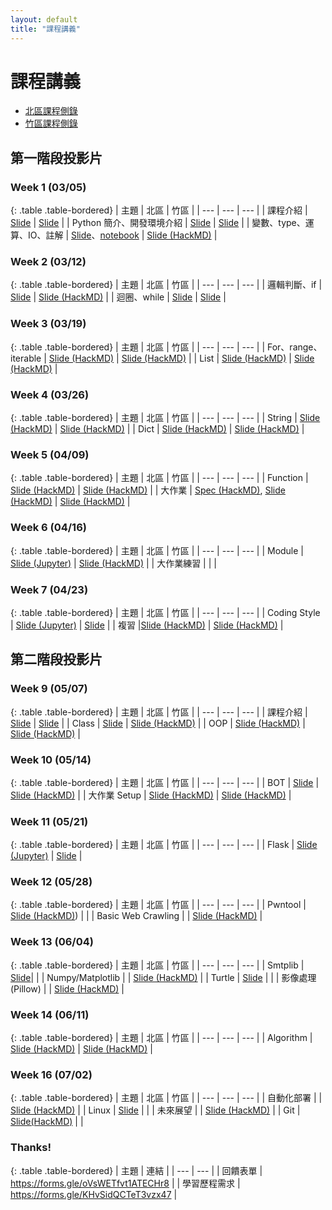 ```yaml
---
layout: default
title: "課程講義"
---
```

# 課程講義

- [北區課程側錄](https://youtube.com/playlist?list=PLp5kjMAmhp-8w1ED-rxEdGx61Qx4IGa-B)
- [竹區課程側錄](https://youtube.com/playlist?list=PLp5kjMAmhp-8bK5jQ4-X1ExA6TwVFVvmA)

## 第一階段投影片

### Week 1 (03/05)

{: .table .table-bordered}
| 主題 | 北區 | 竹區 |
| --- | --- | --- |
| 課程介紹 | [Slide](https://drive.google.com/file/d/1wX1OJzfqasns7QFGsrJnF-6WabVKsN2c/view) | [Slide](https://drive.google.com/file/d/1khUg267OyB5Ab4ecuTVkIFNgPxfy80HG/view) |
| Python 簡介、開發環境介紹 | [Slide](https://www.canva.com/design/DAFbBghO2xA/CguKgzzWdnDtzWN12N7ZKA/view) | [Slide](https://drive.google.com/file/d/1XMGph2Erzg_-YDv-Gsr7bsePLCIdhEpd/view) |
| 變數、type、運算、IO、註解 | [Slide](https://drive.google.com/file/d/1op99RyWB4z86FE7ckF4SIcAz9RxWTB6Y/view)、[notebook](https://drive.google.com/file/d/1JTOhLGQnrI_wuI_E_NT594HOng5HLBVy/view) | [Slide (HackMD)](https://hackmd.io/@Z_ZMXd6ISlObZMLPsr_6WA/r1wohqe1n) |

### Week 2 (03/12)

{: .table .table-bordered}
| 主題 | 北區 | 竹區 |
| --- | --- | --- |
| 邏輯判斷、if | [Slide](https://drive.google.com/file/d/16WbwlUrkOamNljgbAbQdAg8Mdo62_rB-/view) | [Slide (HackMD)](https://hackmd.io/@Ren-Hao-Deng/python-if) |
| 迴圈、while | [Slide](https://drive.google.com/file/d/1Y5sgGAt_BkFoqcLh9kbRV8UwEPQeOiqG/view) | [Slide](https://drive.google.com/file/d/1HnWjJBhinJOu1Yye0huOPJZxNzzfTX4P/view) |

### Week 3 (03/19)

{: .table .table-bordered}
| 主題 | 北區 | 竹區 |
| --- | --- | --- |
| For、range、iterable | [Slide (HackMD)](https://hackmd.io/@howardhsuuu/B1R0LFnCs) | [Slide (HackMD)](https://hackmd.io/@nWxhMfNES0-4UHCSWXJMcg/BkPTOplx2) |
| List | [Slide (HackMD)](https://hackmd.io/@s3131212/BkQhTko13) | [Slide (HackMD)](https://hackmd.io/@nWxhMfNES0-4UHCSWXJMcg/Sy9jKReg3) |


### Week 4 (03/26)

{: .table .table-bordered}
| 主題 | 北區 | 竹區 |
| --- | --- | --- |
| String | [Slide (HackMD)](https://hackmd.io/@s3131212/rkZYT74lh) | [Slide (HackMD)](https://hackmd.io/@Sean64/py-string) |
| Dict | [Slide (HackMD)](https://hackmd.io/@YuKai0928/Bk-Tf2ops) | [Slide (HackMD)](https://hackmd.io/@Fireball0424/BJGaYjpyh/) |

### Week 5 (04/09)

{: .table .table-bordered}
| 主題 | 北區 | 竹區 |
| --- | --- | --- |
| Function | [Slide (HackMD)](https://hackmd.io/@Ev0n9YKlTzCKhedHrgZ2zw/rJvWOZn-3) | [Slide (HackMD)](https://hackmd.io/@nWxhMfNES0-4UHCSWXJMcg/ByZlAM3bh) |
| 大作業 | [Spec (HackMD)](https://hackmd.io/@VLvbo_-_QjqwJnUcuKdxSQ/rJu6Gctxn), [Slide (HackMD)](https://hackmd.io/@VLvbo_-_QjqwJnUcuKdxSQ/BkUS8Dpxn) | [Slide (HackMD)](https://hackmd.io/@SiriusKoan/HJVPMrFW3) |

### Week 6 (04/16)

{: .table .table-bordered}
| 主題 | 北區 | 竹區 |
| --- | --- | --- |
| Module | [Slide (Jupyter)](https://namwoam.github.io/sprout-material/py2023-taipei-module/slide.slides.html) | [Slide (HackMD)](https://hackmd.io/@Ren-Hao-Deng/python-module) |
| 大作業練習 | | |

### Week 7 (04/23)

{: .table .table-bordered}
| 主題 | 北區 | 竹區 |
| --- | --- | --- |
| Coding Style | [Slide (Jupyter)](https://namwoam.github.io/sprout-material/py2023-taipei-coding_style/slide.slides.html) | [Slide](https://drive.google.com/file/d/1BDTrtnl0KN22IxdY0awTctIBwbVfyzSk/view) |
| 複習 |[Slide (HackMD)](https://hackmd.io/@YuKai0928/BJ3kX5nai) | [Slide (HackMD)](https://hackmd.io/@SiriusKoan/Hkpamr9M3) |

## 第二階段投影片

### Week 9 (05/07)

{: .table .table-bordered}
| 主題 | 北區 | 竹區 |
| --- | --- | --- |
| 課程介紹 | [Slide](https://drive.google.com/file/d/12lCU49099lbGFXYWynd1N5HXpZPe5Ezu/view) | [Slide](https://drive.google.com/file/d/1OOSGxr7uWa_I-08rMULLgkKpqsGZFDGH/view) |
| Class | [Slide](https://drive.google.com/file/d/1KtEm0pjFHWIrcYVGri5d6y2WmyJUb86A/view) | [Slide (HackMD)](https://hackmd.io/@Sean64/py-class) |
| OOP | [Slide (HackMD)](https://hackmd.io/@VLvbo_-_QjqwJnUcuKdxSQ/Bk1r8yomh) | [Slide (HackMD)](https://hackmd.io/@nWxhMfNES0-4UHCSWXJMcg/rJHn7KME2) |

### Week 10 (05/14)

{: .table .table-bordered}
| 主題 | 北區 | 竹區 |
| --- | --- | --- |
| BOT | [Slide](https://drive.google.com/file/d/1ygqbexHVrgsA9sDZVAYld5u3jKFH_ewv/view) | [Slide (HackMD)](https://hackmd.io/@SiriusKoan/B1-bSVP4n) |
| 大作業 Setup | [Slide (HackMD)](https://hackmd.io/@Fireball0424/HkED_0UXn) | [Slide (HackMD)](https://hackmd.io/@Fireball0424/HkED_0UXn) |

### Week 11 (05/21)

{: .table .table-bordered}
| 主題 | 北區 | 竹區 |
| --- | --- | --- |
| Flask | [Slide (Jupyter)](https://namwoam.github.io/sprout-material/py2023-taipei-flask/slide.slides.html) | [Slide](https://drive.google.com/file/d/13EgMg3h1SfO73gphj2NQLyghgarB2ERi/view) |

### Week 12 (05/28)

{: .table .table-bordered}
| 主題 | 北區 | 竹區 |
| --- | --- | --- |
| Pwntool | [Slide (HackMD)](https://hackmd.io/@YuKai0928/rkKzhw4b2)) | |
| Basic Web Crawling | | [Slide (HackMD)](https://hackmd.io/@Z_ZMXd6ISlObZMLPsr_6WA/Hy4yoWl8h) |

### Week 13 (06/04)

{: .table .table-bordered}
| 主題 | 北區 | 竹區 |
| --- | --- | --- |
| Smtplib | [Slide](https://drive.google.com/file/d/1-T-RhrjK3zTI9Nlt6Nbf4rTl9wHRMK2p/view)| |
| Numpy/Matplotlib | | [Slide (HackMD)](https://hackmd.io/@Ren-Hao-Deng/python-np-plt) |
| Turtle | [Slide](https://drive.google.com/file/d/1901oSWmYLZxTpcc-JINbLVkpJOzeGaXz/view) | |
| 影像處理 (Pillow) | | [Slide (HackMD)](https://hackmd.io/@Fireball0424/SJ9H1KgUh) |

### Week 14 (06/11)

{: .table .table-bordered}
| 主題 | 北區 | 竹區 |
| --- | --- | --- |
| Algorithm | [Slide (HackMD)](https://hackmd.io/@s3131212/SydPlrhI2) | [Slide (HackMD)](https://hackmd.io/Ezu6bpGNR_SUcDYI2QdYAQ) |


### Week 16 (07/02)

{: .table .table-bordered}
| 主題 | 北區 | 竹區 |
| --- | --- | --- |
| 自動化部署 |  | [Slide (HackMD)](https://hackmd.io/@Sean64/cicd-sprout2023) |
| Linux | [Slide](https://drive.google.com/file/d/1JvUVC9uAQZEmRY0XMN2s4ADiarBMNW9w/view) |  |
| 未來展望 |  | [Slide (HackMD)](https://hackmd.io/@William-Mou/SJ7-4K0Oh#/) |
| Git | [Slide(HackMD)](https://hackmd.io/@VLvbo_-_QjqwJnUcuKdxSQ/ByuWMfQO2) |  |


### Thanks!

{: .table .table-bordered}
| 主題 | 連結 |
| --- | --- |
| 回饋表單 | <https://forms.gle/oVsWETfvt1ATECHr8> |
| 學習歷程需求 | <https://forms.gle/KHvSidQCTeT3vzx47> |

